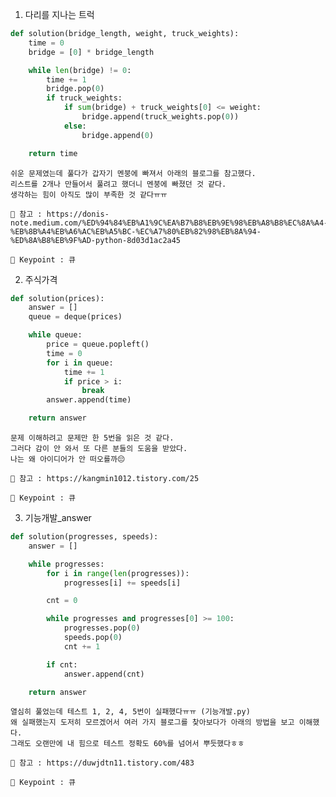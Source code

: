 1. 다리를 지나는 트럭
``` python
def solution(bridge_length, weight, truck_weights):
    time = 0
    bridge = [0] * bridge_length

    while len(bridge) != 0:
        time += 1
        bridge.pop(0)
        if truck_weights:
            if sum(bridge) + truck_weights[0] <= weight:
                bridge.append(truck_weights.pop(0))
            else:
                bridge.append(0)

    return time
```

    쉬운 문제였는데 풀다가 갑자기 멘붕에 빠져서 아래의 블로그를 참고했다.
    리스트를 2개나 만들어서 풀려고 했더니 멘붕에 빠졌던 것 같다.
    생각하는 힘이 아직도 많이 부족한 것 같다ㅠㅠ
    
    📖 참고 : https://donis-note.medium.com/%ED%94%84%EB%A1%9C%EA%B7%B8%EB%9E%98%EB%A8%B8%EC%8A%A4-%EB%8B%A4%EB%A6%AC%EB%A5%BC-%EC%A7%80%EB%82%98%EB%8A%94-%ED%8A%B8%EB%9F%AD-python-8d03d1ac2a45
    
    🔑 Keypoint : 큐
    
2. 주식가격
``` python
def solution(prices):
    answer = []
    queue = deque(prices)

    while queue:
        price = queue.popleft()
        time = 0
        for i in queue:
            time += 1
            if price > i:
                break
        answer.append(time)

    return answer
```

    문제 이해하려고 문제만 한 5번을 읽은 것 같다.
    그러다 감이 안 와서 또 다른 분들의 도움을 받았다.
    나는 왜 아이디어가 안 떠오를까😔
    
    📖 참고 : https://kangmin1012.tistory.com/25
    
    🔑 Keypoint : 큐
    
3. 기능개발_answer
``` python
def solution(progresses, speeds):
    answer = []

    while progresses:
        for i in range(len(progresses)):
            progresses[i] += speeds[i]

        cnt = 0

        while progresses and progresses[0] >= 100:
            progresses.pop(0)
            speeds.pop(0)
            cnt += 1

        if cnt:
            answer.append(cnt)

    return answer
```

    열심히 풀었는데 테스트 1, 2, 4, 5번이 실패했다ㅠㅠ (기능개발.py)
    왜 실패했는지 도저히 모르겠어서 여러 가지 블로그를 찾아보다가 아래의 방법을 보고 이해했다.
    그래도 오랜만에 내 힘으로 테스트 정확도 60%를 넘어서 뿌듯했다ㅎㅎ
    
    📖 참고 : https://duwjdtn11.tistory.com/483
    
    🔑 Keypoint : 큐